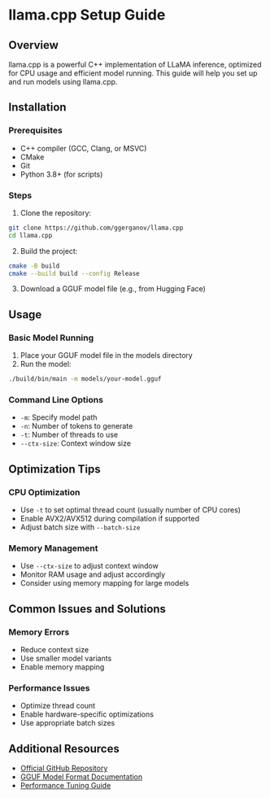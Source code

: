 # llama.cpp Setup Guide

## Overview
llama.cpp is a powerful C++ implementation of LLaMA inference, optimized for CPU usage and efficient model running. This guide will help you set up and run models using llama.cpp.

## Installation

### Prerequisites
- C++ compiler (GCC, Clang, or MSVC)
- CMake
- Git
- Python 3.8+ (for scripts)

### Steps

1. Clone the repository:
```bash
git clone https://github.com/ggerganov/llama.cpp
cd llama.cpp
```

2. Build the project:
```bash
cmake -B build
cmake --build build --config Release
```

3. Download a GGUF model file (e.g., from Hugging Face)

## Usage

### Basic Model Running
1. Place your GGUF model file in the models directory
2. Run the model:
```bash
./build/bin/main -m models/your-model.gguf
```

### Command Line Options
- `-m`: Specify model path
- `-n`: Number of tokens to generate
- `-t`: Number of threads to use
- `--ctx-size`: Context window size

## Optimization Tips

### CPU Optimization
- Use `-t` to set optimal thread count (usually number of CPU cores)
- Enable AVX2/AVX512 during compilation if supported
- Adjust batch size with `--batch-size`

### Memory Management
- Use `--ctx-size` to adjust context window
- Monitor RAM usage and adjust accordingly
- Consider using memory mapping for large models

## Common Issues and Solutions

### Memory Errors
- Reduce context size
- Use smaller model variants
- Enable memory mapping

### Performance Issues
- Optimize thread count
- Enable hardware-specific optimizations
- Use appropriate batch sizes

## Additional Resources
- [Official GitHub Repository](https://github.com/ggerganov/llama.cpp)
- [GGUF Model Format Documentation](https://github.com/ggerganov/llama.cpp/blob/master/docs/token_generation.md)
- [Performance Tuning Guide](https://github.com/ggerganov/llama.cpp/blob/master/docs/performance.md)